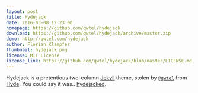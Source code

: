 ```yaml
---
layout: post
title: Hydejack
date: 2016-03-08 12:23:00
homepage: https://github.com/qwtel/hydejack
download: https://github.com/qwtel/hydejack/archive/master.zip
demo: http://qwtel.com/hydejack
author: Florian Klampfer
thumbnail: hydejack.png
license: MIT License
license_link: https://github.com/qwtel/hydejack/blob/master/LICENSE.md
---
```


Hydejack is a pretentious two-column [Jekyll](http://jekyllrb.com) theme, stolen by [`@qwtel`](https://twitter.com/qwtel) from [Hyde](http://hyde.getpoole.com). You could say it was.. [hydejacked](http://media3.giphy.com/media/makedRIckZBW8/giphy.gif).
